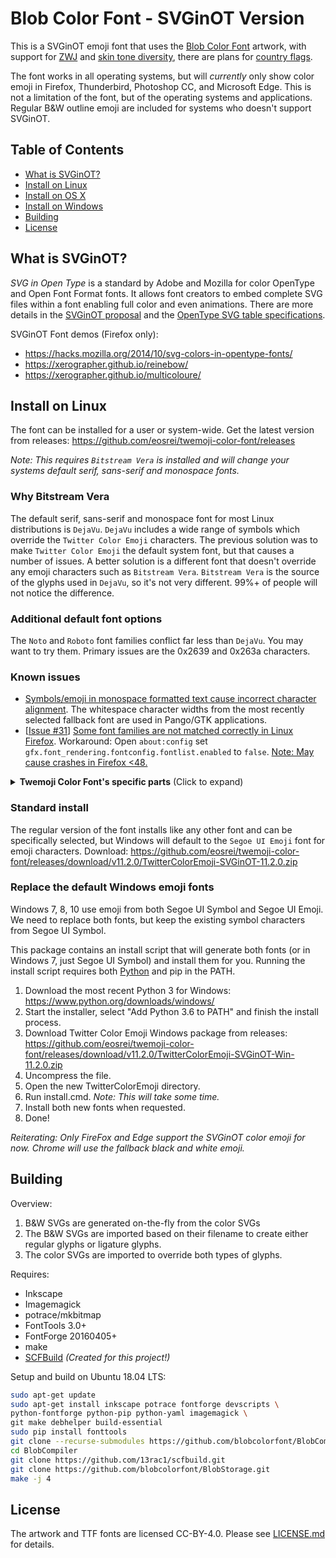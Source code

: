 # Blob Color Font - SVGinOT Version
This is a SVGinOT emoji font that uses the
[Blob Color Font][1] artwork, with support
for [ZWJ][2] and [skin tone diversity][3],
there are plans for [country flags][4].

The font works in all operating systems, but will *currently* only show color
emoji in Firefox, Thunderbird, Photoshop CC, and Microsoft Edge.
This is not a limitation of the font, but of the operating systems and
applications. Regular B&W outline emoji are included for systems who doesn't
support SVGinOT.

[1]: https://github.com/blobcolorfont/BlobStorage
[2]: https://unicode.org/emoji/charts/emoji-zwj-sequences.html
[3]: https://www.unicode.org/reports/tr51/#Diversity
[4]: https://www.unicode.org/reports/tr51/#Flags

## Table of Contents

* [What is SVGinOT?](#what-is-svginot)
* [Install on Linux](#install-on-linux)
* [Install on OS X](#install-on-os-x)
* [Install on Windows](#install-on-windows)
* [Building](#building)
* [License](#license)

## What is SVGinOT?
*SVG in Open Type* is a standard by Adobe and Mozilla for color OpenType
and Open Font Format fonts. It allows font creators to embed complete SVG files
within a font enabling full color and even animations. There are more details
in the [SVGinOT proposal][6] and the [OpenType SVG table specifications][7].

SVGinOT Font demos (Firefox only):

* https://hacks.mozilla.org/2014/10/svg-colors-in-opentype-fonts/
* https://xerographer.github.io/reinebow/
* https://xerographer.github.io/multicoloure/

[6]: https://www.w3.org/2013/10/SVG_in_OpenType/
[7]: https://www.microsoft.com/typography/otspec/svg.htm

## Install on Linux
The font can be installed for a user or system-wide. Get the latest version
from releases: https://github.com/eosrei/twemoji-color-font/releases

*Note: This requires `Bitstream Vera` is installed and will change your
systems default serif, sans-serif and monospace fonts.*

### Why Bitstream Vera
The default serif, sans-serif and monospace font for most Linux distributions is
`DejaVu`. `DejaVu` includes a wide range of symbols which override the
`Twitter Color Emoji` characters. The previous solution was to make
`Twitter Color Emoji` the default system font, but that causes a number of issues.
A better solution is a different font that doesn't override any emoji characters
such as `Bitstream Vera`. `Bitstream Vera` is the source of the glyphs used in
`DejaVu`, so it's not very different. 99%+ of people will not notice the
difference.

### Additional default font options
The `Noto` and `Roboto` font families conflict far less than `DejaVu`. You may
want to try them. Primary issues are the 0x2639 and 0x263a characters.

### Known issues

* [Symbols/emoji in monospace formatted text cause incorrect character alignment][8].
  The whitespace character widths from the most recently selected
  fallback font are used in Pango/GTK applications.
* [[Issue #31][9]] [Some font families are not matched correctly in Linux Firefox][10].
  Workaround: Open `about:config` set
  `gfx.font_rendering.fontconfig.fontlist.enabled` to `false`.
  [Note: May cause crashes in Firefox <48.][11]

[8]:https://bugzilla.gnome.org/show_bug.cgi?id=757785
[9]:https://github.com/eosrei/emojione-color-font/issues/31
[10]:https://bugzilla.mozilla.org/show_bug.cgi?id=1245811
[11]:https://bugzilla.mozilla.org/show_bug.cgi?id=1266341

<details>
  <summary><b>Twemoji Color Font's specific parts</b> (Click to expand)</summary>
  ### Manual install on any Linux
  Install for the current user without root:
  ```sh
  # 1. Download the latest version
  wget https://github.com/eosrei/twemoji-color-font/releases/download/v11.2.0/TwitterColorEmoji-SVGinOT-Linux-11.2.0.tar.gz
  # 2. Uncompress the file
  tar zxf TwitterColorEmoji-SVGinOT-Linux-11.2.0.tar.gz
  # 3. Run the installer
  cd TwitterColorEmoji-SVGinOT-Linux-11.2.0
  ./install.sh
  ```

  ### Install on Ubuntu Linux
  Launchpad PPA: https://launchpad.net/~eosrei/+archive/ubuntu/fonts

  ```sh
  sudo apt-add-repository ppa:eosrei/fonts
  sudo apt-get update
  sudo apt-get install fonts-twemoji-svginot
  ```

  ### Install on Arch Linux
  Available in [AUR](https://wiki.archlinux.org/index.php/Arch_User_Repository) as package [`ttf-twemoji-color`](https://aur.archlinux.org/packages/ttf-twemoji-color/).

  ### Install on Gentoo Linux
  Gentoo repository: https://github.com/jorgicio/jorgicio-gentoo

  ```sh
  # Install layman using Portage with USE="git" enabled, the default.
  emerge layman
  # Add the repo.
  layman -a jorgicio
  # Install the package.
  emerge twemoji-color-font
  ```

  ## Install on OS X
  Both SVGinOT versions are available from releases:
  https://github.com/eosrei/twemoji-color-font/releases

  1. `TwitterColorEmoji-SVGinOT-11.2.0.zip` - The regular version of the font
     installs like any other font and can be specifically selected, but OS X will
     default to the `Apple Color Emoji` font for emojis.
  2. `TwitterColorEmoji-SVGinOT-OSX-11.2.0.zip` - A hack to replace the `Apple
     Color Emoji` font by [using the same internal name][12]. Install and accept
     the warning in Font Book.

  A [Homebrew](https://brew.sh) package is available.

  ```sh
  # Tap the caskroom/fonts keg, if needed.
  brew tap caskroom/fonts
  # Install the font using brew
  brew cask install font-twitter-color-emoji
  ```

  [12]:https://www.macissues.com/2014/11/21/how-to-change-the-default-system-font-in-mac-os-x/

  *Reiterating: Only FireFox supports the SVGinOT color emoji for now. Safari and
  Chrome will use the fallback black and white emoji.*

  ## Install on Windows

  There are two install options for Windows. Both SVGinOT versions are available
  from releases: https://github.com/eosrei/twemoji-color-font/releases
</details>

### Standard install

The regular version of the font installs like any other font and can be
specifically selected, but Windows will default to the `Segoe UI Emoji`
font for emoji characters. Download:
https://github.com/eosrei/twemoji-color-font/releases/download/v11.2.0/TwitterColorEmoji-SVGinOT-11.2.0.zip

### Replace the default Windows emoji fonts

Windows 7, 8, 10 use emoji from both Segoe UI Symbol and Segoe UI Emoji. We
need to replace both fonts, but keep the existing symbol characters from
Segoe UI Symbol.

This package contains an install script that will generate both fonts (or
in Windows 7, just Segoe UI Symbol) and install them for you. Running the
install script requires both [Python][16] and pip in the PATH.

1. Download the most recent Python 3 for Windows: https://www.python.org/downloads/windows/
2. Start the installer, select "Add Python 3.6 to PATH" and finish the install process.
3. Download Twitter Color Emoji Windows package from releases:
https://github.com/eosrei/twemoji-color-font/releases/download/v11.2.0/TwitterColorEmoji-SVGinOT-Win-11.2.0.zip
4. Uncompress the file.
5. Open the new TwitterColorEmoji directory.
7. Run install.cmd. *Note: This will take some time.*
8. Install both new fonts when requested.
9. Done!

[16]:https://www.python.org/downloads/windows/

*Reiterating: Only FireFox and Edge support the SVGinOT color emoji for now. Chrome will use the
fallback black and white emoji.*


## Building
Overview:

1. B&W SVGs are generated on-the-fly from the color SVGs
2. The B&W SVGs are imported based on their filename to create either regular
   glyphs or ligature glyphs.
3. The color SVGs are imported to override both types of glyphs.

Requires:
* Inkscape
* Imagemagick
* potrace/mkbitmap
* FontTools 3.0+
* FontForge 20160405+
* make
* [SCFBuild][13] *(Created for this project!)*

[13]: https://github.com/13rac1/scfbuild

Setup and build on Ubuntu 18.04 LTS:
```sh
sudo apt-get update
sudo apt-get install inkscape potrace fontforge devscripts \
python-fontforge python-pip python-yaml imagemagick \
git make debhelper build-essential
sudo pip install fonttools
git clone --recurse-submodules https://github.com/blobcolorfont/BlobCompiler.git
cd BlobCompiler
git clone https://github.com/13rac1/scfbuild.git
git clone https://github.com/blobcolorfont/BlobStorage.git
make -j 4
```

## License

The artwork and TTF fonts are licensed CC-BY-4.0. Please see
[LICENSE.md](LICENSE.md) for details.
